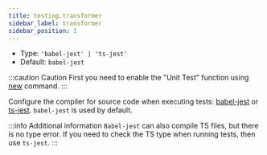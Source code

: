 ```yaml
---
title: testing.transformer
sidebar_label: transformer
sidebar_position: 1
---
```


- Type: `'babel-jest' | 'ts-jest'`
- Default: `babel-jest`

:::caution Caution
First you need to enable the "Unit Test" function using [new](/docs/apis/app/commands/new) command.
:::

Configure the compiler for source code when executing tests: [babel-jest](https://www.npmjs.com/package/babel-jest) or [ts-jest](https://github.com/kulshekhar/ts-jest). `babel-jest` is used by default.

:::info Additional information
`Babel-jest` can also compile TS files, but there is no type error. If you need to check the TS type when running tests, then use `ts-jest`.
:::
